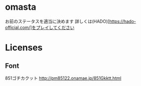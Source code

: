 # omasta

お前のステータスを適当に決めます
詳しくは(HADO)[https://hado-official.com/]をプレイしてください


# Licenses

## Font

851ゴチカクット
http://pm85122.onamae.jp/851Gkktt.html
